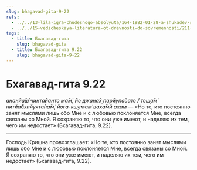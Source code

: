 ```yaml
---
slug: bhagavad-gita-9-22
refs:
  - ../../13-lila-igra-chudesnogo-absolyuta/164-1982-01-28-a-shukadev-shri-chajtanya-i-gaudiya-math-yavlyayut-chistotu-krishna-lily.md
  - ../../15-vedicheskaya-literatura-ot-drevnosti-do-sovremennosti/211-1981-03-02-b3-ardzhuna-ardzhuna-acharya-i-dzhayadev-provodniki-otkrovenij-gospoda.md
tags:
  - title: Бхагавад-гита
    slug: bhagavad-gita
  - title: Бхагавад-гита 9.22
    slug: bhagavad-gita-9-22
---
```


# Бхагавад-гита 9.22

*ананйа̄ш́ чинтайанто ма̄м̇, йе джана̄х̣ парйупа̄сате / теш̣а̄м̇ нитйа̄бхийукта̄на̄м̇, йога-кш̣емам̇ ваха̄мй ахам* — «Но те, кто постоянно занят мыслями лишь обо Мне и с любовью поклоняется Мне, всегда связаны со Мной. Я сохраняю то, что они уже имеют, и наделяю их тем, чего им недостает» (Бхагавад-гита, 9.22).

---

Господь Кришна провозглашает: «Но те, кто постоянно занят мыслями лишь обо Мне и с любовью поклоняется Мне, всегда связаны со Мной. Я сохраняю то, что они уже имеют, и наделяю их тем, чего им недостает» (Бхагавад-гита, 9.22).
